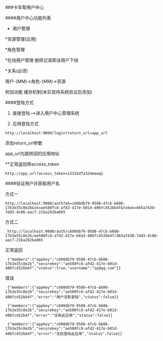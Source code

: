 ###卡车帮用户中心

####用户中心功能列表

* 用户管理

*资源管理(应用)

*角色管理

*在线用户管理
删除记录即该用户下线

*关系(必须)

用户-(MM)->角色-(MM)->资源

附加功能
缓存机制(未实现待系统验证后添加)


####登陆方式

1. 直接登陆-->进入用户中心管理系统

2. 应用登陆方式

`http://localhost:9000/login?return_url=app_url`

添加return_url参数

app_url为跳转回的应用地址

**正常返回带access_token

`http://app_url?access_token=1331kdfa324eewq1`


####验证用户并获取用户名

方式一

`http://localhost:9000/auth?ak=c600db79-9588-47cb-b606-17b3e35c8e2b&sk=ae580fc8-afd2-417e-b01d-406fc452bb4f&token=465a7438-7dd3-4c06-aac7-21ba282ba065`

方式二

` http://localhost:9000/auth/c600db79-9588-47cb-b606-17b3e35c8e2b/ae580fc8-afd2-417e-b01d-406fc452bb4f/465a7438-7dd3-4c06-aac7-21ba282ba065`

正常返回

` {"members":{"appkey":"c600db79-9588-47cb-b606-17b3e35c8e2b","securekey":"ae580fc8-afd2-417e-b01d-406fc452bb4f","status":true,"username":"zp@qq.com"}}`

错误

` {"members":{"appkey":"c600db79-9588-47cb-b606-17b3e35c8e2b","securekey":"ae580fc8-afd2-417e-b01d-406fc452bb4f","error":"用户没有登陆","status":false}}`

` {"members":{"appkey":"c600db79-9588-47cb-b606-17b3e35c8e2b","securekey":"ae580fc8-afd2-417e-b01d-406fc452b4f","error":"没有此应用","status":false}}`

` {"members":{"appkey":"c600db79-9588-47cb-b606-17b3e35c8e2b","securekey":"ae580fc8-afd2-417e-b01d-406fc452bb4f","error":"无权登陆此应用","status":false}}`
